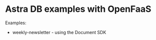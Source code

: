 Astra DB examples with OpenFaaS
===============================

Examples:

* weekly-newsletter - using the Document SDK

